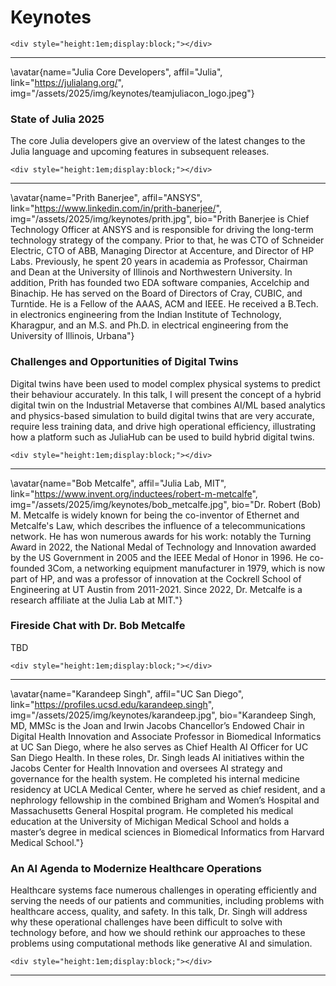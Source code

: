 # Keynotes

~~~
<div style="height:1em;display:block;"></div>
~~~

---

\avatar{name="Julia Core Developers", affil="Julia", link="https://julialang.org/", img="/assets/2025/img/keynotes/teamjuliacon_logo.jpeg"}

### State of Julia 2025

The core Julia developers give an overview of the latest changes to the Julia language and upcoming features in subsequent releases.

~~~
<div style="height:1em;display:block;"></div>
~~~

---

\avatar{name="Prith Banerjee", affil="ANSYS", link="https://www.linkedin.com/in/prith-banerjee/", img="/assets/2025/img/keynotes/prith.jpg", bio="Prith Banerjee is Chief Technology Officer at ANSYS and is responsible for driving the long-term technology strategy of the company. Prior to that, he was CTO of 
Schneider Electric, CTO of ABB, Managing Director at Accenture, and Director of HP 
Labs. Previously, he spent 20 years in academia as Professor, Chairman and Dean 
at the University of Illinois and Northwestern University.   In addition, Prith has 
founded two EDA software companies, Accelchip and Binachip.  He has served on 
the Board of Directors of Cray, CUBIC, and Turntide.  He is a Fellow of the AAAS, 
ACM and IEEE. He received a B.Tech. in electronics engineering from the Indian 
Institute of Technology, Kharagpur, and an M.S. and Ph.D. in electrical engineering 
from the University of Illinois, Urbana"}

### Challenges and Opportunities of Digital Twins

Digital twins have been used to model complex physical systems to predict their behaviour accurately. In this talk, I will present the concept of a hybrid digital twin on the Industrial Metaverse that combines AI/ML based analytics and physics-based simulation to build digital twins that are very accurate, require less training data, and drive high operational efficiency, illustrating how a platform such as JuliaHub can be used to build hybrid digital twins.

~~~
<div style="height:1em;display:block;"></div>
~~~

---

\avatar{name="Bob Metcalfe", affil="Julia Lab, MIT", link="https://www.invent.org/inductees/robert-m-metcalfe", img="/assets/2025/img/keynotes/bob_metcalfe.jpg", bio="Dr. Robert (Bob) M. Metcalfe is widely known for being the co-inventor of Ethernet and Metcalfe's Law, which describes the influence of a telecommunications network. He has won numerous awards for his work: notably the Turning Award in 2022, the National Medal of Technology and Innovation awarded by the US Government in 2005 and the IEEE Medal of Honor in 1996. He co-founded 3Com, a networking equipment manufacturer in 1979, which is now part of HP, and was a professor of innovation at the Cockrell School of Engineering at UT Austin from 2011-2021. Since 2022, Dr. Metcalfe is a research affiliate at the Julia Lab at MIT."}

### Fireside Chat with Dr. Bob Metcalfe

TBD

~~~
<div style="height:1em;display:block;"></div>
~~~

---

\avatar{name="Karandeep Singh", affil="UC San Diego", link="https://profiles.ucsd.edu/karandeep.singh", img="/assets/2025/img/keynotes/karandeep.jpg", bio="Karandeep Singh, MD, MMSc is the Joan and Irwin Jacobs Chancellor’s Endowed Chair in Digital Health Innovation and Associate Professor in Biomedical Informatics at UC San Diego, where he also serves as Chief Health AI Officer for UC San Diego Health. In these roles, Dr. Singh leads AI initiatives within the Jacobs Center for Health Innovation and oversees AI strategy and governance for the health system. He completed his internal medicine residency at UCLA Medical Center, where he served as chief resident, and a nephrology fellowship in the combined Brigham and Women’s Hospital and Massachusetts General Hospital program. He completed his medical education at the University of Michigan Medical School and holds a master’s degree in medical sciences in Biomedical Informatics from Harvard Medical School."}

### An AI Agenda to Modernize Healthcare Operations

Healthcare systems face numerous challenges in operating efficiently and serving the needs of our patients and communities, including problems with healthcare access, quality, and safety. In this talk, Dr. Singh will address why these operational challenges have been difficult to solve with technology before, and how we should rethink our approaches to these problems using computational methods like generative AI and simulation.

~~~
<div style="height:1em;display:block;"></div>
~~~

---
